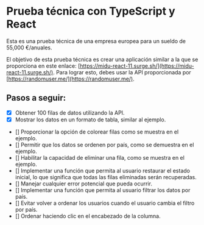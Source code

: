 # Prueba técnica con TypeScript y React

Esta es una prueba técnica de una empresa europea para un sueldo de 55,000 €/anuales.

El objetivo de esta prueba técnica es crear una aplicación similar a la que se proporciona en este enlace: [https://midu-react-11.surge.sh/](https://midu-react-11.surge.sh/). Para lograr esto, debes usar la API proporcionada por [https://randomuser.me/](https://randomuser.me/).

## Pasos a seguir:

- [x] Obtener 100 filas de datos utilizando la API.
- [x] Mostrar los datos en un formato de tabla, similar al ejemplo.
- [] Proporcionar la opción de colorear filas como se muestra en el ejemplo.
- [] Permitir que los datos se ordenen por país, como se demuestra en el ejemplo.
- [] Habilitar la capacidad de eliminar una fila, como se muestra en el ejemplo.
- [] Implementar una función que permita al usuario restaurar el estado inicial, lo que significa que todas las filas eliminadas serán recuperadas.
- [] Manejar cualquier error potencial que pueda ocurrir.
- [] Implementar una función que permita al usuario filtrar los datos por país.
- [] Evitar volver a ordenar los usuarios cuando el usuario cambia el filtro por país.
- [] Ordenar haciendo clic en el encabezado de la columna.

